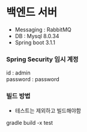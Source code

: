 # 백엔드 서버

- Messaging : RabbitMQ  
- DB : Mysql 8.0.34  
- Spring boot 3.1.1  

### Spring Security 임시 계정
id : admin  
password : password  

### 빌드 방법

- 테스트는 제외하고 빌드해야함

gradle build -x test